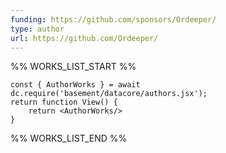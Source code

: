 ```yaml
---
funding: https://github.com/sponsors/Ordeeper/
type: author
url: https://github.com/Ordeeper/
---
```



%% WORKS_LIST_START %%

```datacorejsx
const { AuthorWorks } = await dc.require('basement/datacore/authors.jsx');
return function View() {
    return <AuthorWorks/>
}
```
%% WORKS_LIST_END %%